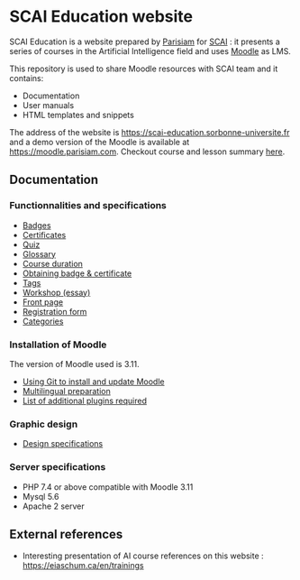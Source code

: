 # SCAI Education website

SCAI Education is a website prepared by [Parisiam](https://parisiam.com) for [SCAI](http://scai.sorbonne-universite.fr) : it presents a series of courses in the Artificial Intelligence field and uses [Moodle](https://moodle.org) as LMS.

This repository is used to share Moodle resources with SCAI team and it contains:

- Documentation
- User manuals
- HTML templates and snippets

The address of the website is https://scai-education.sorbonne-universite.fr and a demo version of the Moodle is available at https://moodle.parisiam.com. Checkout course and lesson summary [here](https://docs.google.com/spreadsheets/d/1RZl1t4MYZvq9OzZsDOilMF0pLLdg5-bpXrxMy14zskc).

## Documentation

### Functionnalities and specifications

- [Badges](docs/badge.md)
- [Certificates](docs/certificate.md)
- [Quiz](docs/quiz.md)
- [Glossary](docs/glossary.md)
- [Course duration](docs/course_duration.md)
- [Obtaining badge & certificate](docs/obtaining_badge_certif.md)
- [Tags](docs/tags.md)
- [Workshop (essay)](docs/workshop.md)
- [Front page](docs/frontpage.md)
- [Registration form](docs/registration.md)
- [Categories](docs/categories.md)

### Installation of Moodle

The version of Moodle used is 3.11.

- [Using Git to install and update Moodle](docs/git.md)
- [Multilingual preparation](docs/multilingual.md)
- [List of additional plugins required](docs/plugins.md)

### Graphic design

- [Design specifications](docs/graphic_design.md)

### Server specifications

- PHP 7.4 or above compatible with Moodle 3.11
- Mysql 5.6
- Apache 2 server

## External references

- Interesting presentation of AI course references on this website : https://eiaschum.ca/en/trainings
